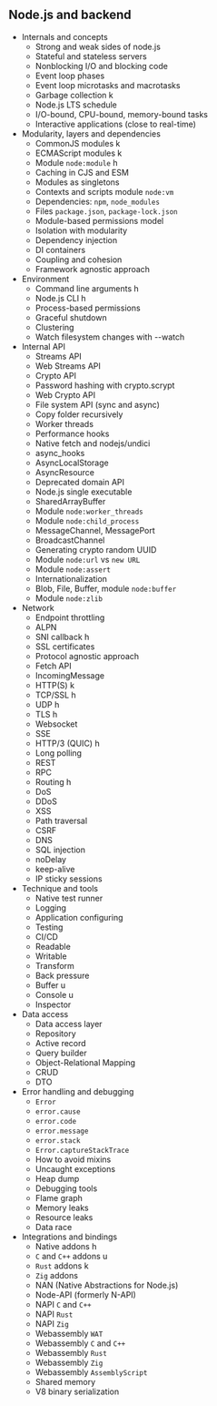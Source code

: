 ## Node.js and backend

- Internals and concepts
  - Strong and weak sides of node.js
  - Stateful and stateless servers
  - Nonblocking I/O and blocking code
  - Event loop phases
  - Event loop microtasks and macrotasks
  - Garbage collection k
  - Node.js LTS schedule
  - I/O-bound, CPU-bound, memory-bound tasks
  - Interactive applications (close to real-time)
- Modularity, layers and dependencies
  - CommonJS modules k
  - ECMAScript modules k
  - Module `node:module` h
  - Caching in CJS and ESM
  - Modules as singletons
  - Contexts and scripts module `node:vm`
  - Dependencies: `npm`, `node_modules`
  - Files `package.json`, `package-lock.json`
  - Module-based permissions model
  - Isolation with modularity
  - Dependency injection
  - DI containers
  - Coupling and cohesion
  - Framework agnostic approach
- Environment
  - Command line arguments h
  - Node.js CLI h
  - Process-based permissions
  - Graceful shutdown
  - Clustering
  - Watch filesystem changes with --watch
- Internal API
  - Streams API
  - Web Streams API
  - Crypto API
  - Password hashing with crypto.scrypt
  - Web Crypto API
  - File system API (sync and async)
  - Copy folder recursively
  - Worker threads
  - Performance hooks
  - Native fetch and nodejs/undici
  - async_hooks
  - AsyncLocalStorage
  - AsyncResource
  - Deprecated domain API
  - Node.js single executable
  - SharedArrayBuffer
  - Module `node:worker_threads`
  - Module `node:child_process`
  - MessageChannel, MessagePort
  - BroadcastChannel
  - Generating crypto random UUID
  - Module `node:url` vs `new URL`
  - Module `node:assert`
  - Internationalization
  - Blob, File, Buffer, module `node:buffer`
  - Module `node:zlib`
- Network
  - Endpoint throttling
  - ALPN
  - SNI callback h
  - SSL certificates
  - Protocol agnostic approach
  - Fetch API
  - IncomingMessage
  - HTTP(S) k
  - TCP/SSL h
  - UDP h
  - TLS h
  - Websocket
  - SSE
  - HTTP/3 (QUIC) h
  - Long polling
  - REST
  - RPC
  - Routing h
  - DoS
  - DDoS
  - XSS
  - Path traversal
  - CSRF
  - DNS
  - SQL injection
  - noDelay
  - keep-alive
  - IP sticky sessions
- Technique and tools
  - Native test runner
  - Logging
  - Application configuring
  - Testing
  - CI/CD
  - Readable
  - Writable
  - Transform
  - Back pressure
  - Buffer u
  - Console u
  - Inspector
- Data access
  - Data access layer
  - Repository
  - Active record
  - Query builder
  - Object-Relational Mapping
  - CRUD
  - DTO
- Error handling and debugging
  - `Error`
  - `error.cause`
  - `error.code`
  - `error.message`
  - `error.stack`
  - `Error.captureStackTrace`
  - How to avoid mixins
  - Uncaught exceptions
  - Heap dump
  - Debugging tools
  - Flame graph
  - Memory leaks
  - Resource leaks
  - Data race
- Integrations and bindings
  - Native addons h
  - `C` and `C++` addons u
  - `Rust` addons k
  - `Zig` addons
  - NAN (Native Abstractions for Node.js)
  - Node-API (formerly N-API)
  - NAPI `C` and `C++`
  - NAPI `Rust`
  - NAPI `Zig`
  - Webassembly `WAT`
  - Webassembly `C` and `C++`
  - Webassembly `Rust`
  - Webassembly `Zig`
  - Webassembly `AssemblyScript`
  - Shared memory
  - V8 binary serialization
